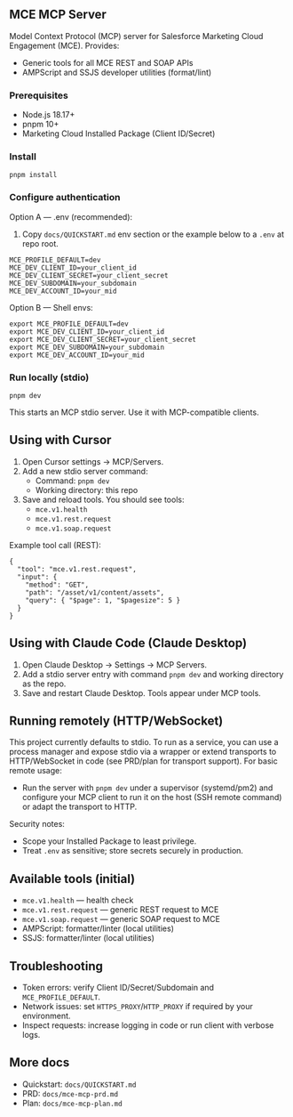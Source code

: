 ## MCE MCP Server

Model Context Protocol (MCP) server for Salesforce Marketing Cloud Engagement (MCE). Provides:
- Generic tools for all MCE REST and SOAP APIs
- AMPScript and SSJS developer utilities (format/lint)

### Prerequisites
- Node.js 18.17+
- pnpm 10+
- Marketing Cloud Installed Package (Client ID/Secret)

### Install
```
pnpm install
```

### Configure authentication
Option A — .env (recommended):
1) Copy `docs/QUICKSTART.md` env section or the example below to a `.env` at repo root.
```
MCE_PROFILE_DEFAULT=dev
MCE_DEV_CLIENT_ID=your_client_id
MCE_DEV_CLIENT_SECRET=your_client_secret
MCE_DEV_SUBDOMAIN=your_subdomain
MCE_DEV_ACCOUNT_ID=your_mid
```

Option B — Shell envs:
```
export MCE_PROFILE_DEFAULT=dev
export MCE_DEV_CLIENT_ID=your_client_id
export MCE_DEV_CLIENT_SECRET=your_client_secret
export MCE_DEV_SUBDOMAIN=your_subdomain
export MCE_DEV_ACCOUNT_ID=your_mid
```

### Run locally (stdio)
```
pnpm dev
```
This starts an MCP stdio server. Use it with MCP-compatible clients.

## Using with Cursor
1. Open Cursor settings → MCP/Servers.
2. Add a new stdio server command:
   - Command: `pnpm dev`
   - Working directory: this repo
3. Save and reload tools. You should see tools:
   - `mce.v1.health`
   - `mce.v1.rest.request`
   - `mce.v1.soap.request`

Example tool call (REST):
```
{
  "tool": "mce.v1.rest.request",
  "input": {
    "method": "GET",
    "path": "/asset/v1/content/assets",
    "query": { "$page": 1, "$pagesize": 5 }
  }
}
```

## Using with Claude Code (Claude Desktop)
1. Open Claude Desktop → Settings → MCP Servers.
2. Add a stdio server entry with command `pnpm dev` and working directory as the repo.
3. Save and restart Claude Desktop. Tools appear under MCP tools.

## Running remotely (HTTP/WebSocket)
This project currently defaults to stdio. To run as a service, you can use a process manager and expose stdio via a wrapper or extend transports to HTTP/WebSocket in code (see PRD/plan for transport support). For basic remote usage:
- Run the server with `pnpm dev` under a supervisor (systemd/pm2) and configure your MCP client to run it on the host (SSH remote command) or adapt the transport to HTTP.

Security notes:
- Scope your Installed Package to least privilege.
- Treat `.env` as sensitive; store secrets securely in production.

## Available tools (initial)
- `mce.v1.health` — health check
- `mce.v1.rest.request` — generic REST request to MCE
- `mce.v1.soap.request` — generic SOAP request to MCE
- AMPScript: formatter/linter (local utilities)
- SSJS: formatter/linter (local utilities)

## Troubleshooting
- Token errors: verify Client ID/Secret/Subdomain and `MCE_PROFILE_DEFAULT`.
- Network issues: set `HTTPS_PROXY`/`HTTP_PROXY` if required by your environment.
- Inspect requests: increase logging in code or run client with verbose logs.

## More docs
- Quickstart: `docs/QUICKSTART.md`
- PRD: `docs/mce-mcp-prd.md`
- Plan: `docs/mce-mcp-plan.md`


